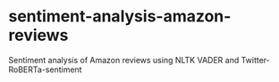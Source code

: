 # sentiment-analysis-amazon-reviews
Sentiment analysis of Amazon reviews using NLTK VADER and Twitter-RoBERTa-sentiment
